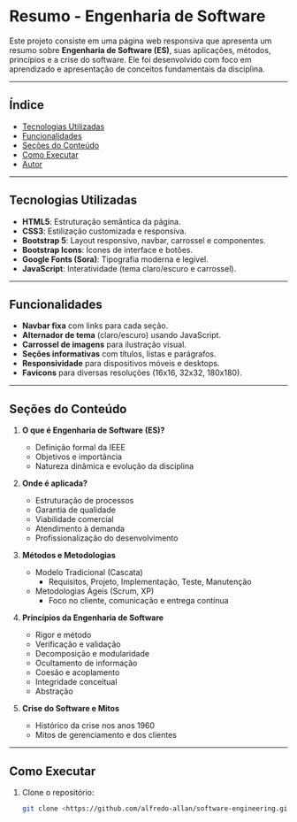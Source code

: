 # Resumo - Engenharia de Software

Este projeto consiste em uma página web responsiva que apresenta um resumo sobre **Engenharia de Software (ES)**, suas aplicações, métodos, princípios e a crise do software. Ele foi desenvolvido com foco em aprendizado e apresentação de conceitos fundamentais da disciplina.

---

## Índice

- [Tecnologias Utilizadas](#tecnologias-utilizadas)
- [Funcionalidades](#funcionalidades)
- [Seções do Conteúdo](#seções-do-conteúdo)
- [Como Executar](#como-executar)
- [Autor](#Alfredo)

---

## Tecnologias Utilizadas

- **HTML5**: Estruturação semântica da página.
- **CSS3**: Estilização customizada e responsiva.
- **Bootstrap 5**: Layout responsivo, navbar, carrossel e componentes.
- **Bootstrap Icons**: Ícones de interface e botões.
- **Google Fonts (Sora)**: Tipografia moderna e legível.
- **JavaScript**: Interatividade (tema claro/escuro e carrossel).

---

## Funcionalidades

- **Navbar fixa** com links para cada seção.
- **Alternador de tema** (claro/escuro) usando JavaScript.
- **Carrossel de imagens** para ilustração visual.
- **Seções informativas** com títulos, listas e parágrafos.
- **Responsividade** para dispositivos móveis e desktops.
- **Favicons** para diversas resoluções (16x16, 32x32, 180x180).

---

## Seções do Conteúdo

1. **O que é Engenharia de Software (ES)?**

   - Definição formal da IEEE
   - Objetivos e importância
   - Natureza dinâmica e evolução da disciplina

2. **Onde é aplicada?**

   - Estruturação de processos
   - Garantia de qualidade
   - Viabilidade comercial
   - Atendimento à demanda
   - Profissionalização do desenvolvimento

3. **Métodos e Metodologias**

   - Modelo Tradicional (Cascata)
     - Requisitos, Projeto, Implementação, Teste, Manutenção
   - Metodologias Ágeis (Scrum, XP)
     - Foco no cliente, comunicação e entrega contínua

4. **Princípios da Engenharia de Software**

   - Rigor e método
   - Verificação e validação
   - Decomposição e modularidade
   - Ocultamento de informação
   - Coesão e acoplamento
   - Integridade conceitual
   - Abstração

5. **Crise do Software e Mitos**
   - Histórico da crise nos anos 1960
   - Mitos de gerenciamento e dos clientes

---

## Como Executar

1. Clone o repositório:
   ```bash
   git clone <https://github.com/alfredo-allan/software-engineering.git>
   ```
